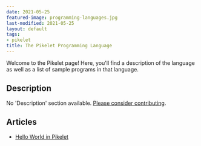 ```yaml
---
date: 2021-05-25
featured-image: programming-languages.jpg
last-modified: 2021-05-25
layout: default
tags:
- pikelet
title: The Pikelet Programming Language
---
```


Welcome to the Pikelet page! Here, you'll find a description of the language as well as a list of sample programs in that language.

## Description

No 'Description' section available. [Please consider contributing](https://github.com/TheRenegadeCoder/sample-programs-website).

## Articles

- [Hello World in Pikelet](https://sampleprograms.io/projects/hello-world/pikelet)